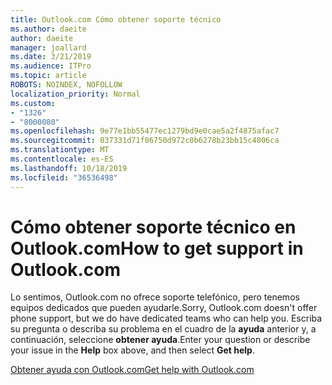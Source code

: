 ```yaml
---
title: Outlook.com Cómo obtener soporte técnico
ms.author: daeite
author: daeite
manager: joallard
ms.date: 3/21/2019
ms.audience: ITPro
ms.topic: article
ROBOTS: NOINDEX, NOFOLLOW
localization_priority: Normal
ms.custom:
- "1326"
- "8000080"
ms.openlocfilehash: 9e77e1bb55477ec1279bd9e0cae5a2f4875afac7
ms.sourcegitcommit: 037331d71f06750d972c0b6278b23bb15c4806ca
ms.translationtype: MT
ms.contentlocale: es-ES
ms.lasthandoff: 10/18/2019
ms.locfileid: "36536498"
---
```

# <a name="how-to-get-support-in-outlookcom"></a><span data-ttu-id="5d680-102">Cómo obtener soporte técnico en Outlook.com</span><span class="sxs-lookup"><span data-stu-id="5d680-102">How to get support in Outlook.com</span></span>

<span data-ttu-id="5d680-103">Lo sentimos, Outlook.com no ofrece soporte telefónico, pero tenemos equipos dedicados que pueden ayudarle.</span><span class="sxs-lookup"><span data-stu-id="5d680-103">Sorry, Outlook.com doesn't offer phone support, but we do have dedicated teams who can help you.</span></span>
<span data-ttu-id="5d680-104">Escriba su pregunta o describa su problema en el cuadro de la **ayuda** anterior y, a continuación, seleccione **obtener ayuda**.</span><span class="sxs-lookup"><span data-stu-id="5d680-104">Enter your question or describe your issue in the **Help** box above, and then select **Get help**.</span></span>

[<span data-ttu-id="5d680-105">Obtener ayuda con Outlook.com</span><span class="sxs-lookup"><span data-stu-id="5d680-105">Get help with Outlook.com</span></span>](https://support.office.com/article/40676ad0-c831-45ac-a023-5be633be798d?wt.mc_id=Office_Outlook_com_Alchemy)
